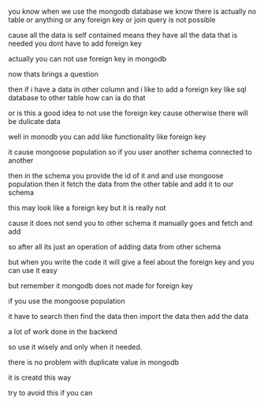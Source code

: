you know when we use the mongodb database
we know there is actually no table or anything 
or any foreign key or join query is not possible

cause all the data is self contained means they have all the data that is needed you dont have to add foreign key

actually you can not use foreign key in mongodb


now thats brings a question

then if i have a data in other column and i like to add a foreign key like sql database to other table how can ia do that

or is this a good idea to not use the foreign key cause 
otherwise there will be dulicate data

well in monodb you can add like functionality like foreign key

it cause mongoose population
so if you user another schema connected to another

then in the schema you provide the id of it and and use
mongoose population then it fetch the data from the other table and add it to our schema

this may look like  a foreign key but it is really not 

cause it does not send you to other schema it manually goes and fetch and add

so after all its just an operation of adding data from other schema

but when you write the code it will give a feel about the foreign key and you can use it easy

but remember it mongodb does not made for foreign key

if you use the mongoose population

it have to search
then find the data
then import the data
then add the data

a lot of work done in the backend

so use it wisely and only when it needed.

there is no problem with duplicate value in mongodb

it is creatd this way

try to avoid this if you can